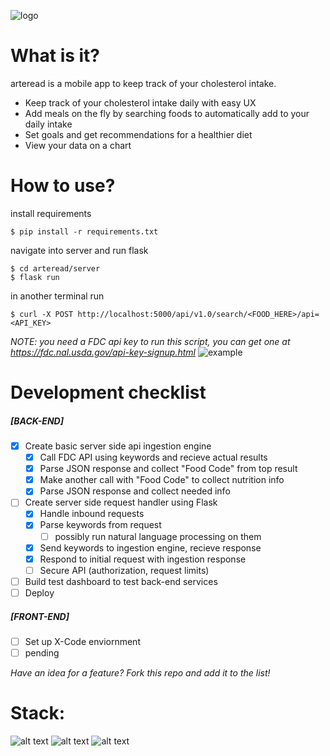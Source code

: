 ![logo](https://i.imgur.com/lw6P8yt.png)

# What is it?
arteread is a mobile app to keep track of your cholesterol intake. 

  - Keep track of your cholesterol intake daily with easy UX
  - Add meals on the fly by searching foods to automatically add to your daily intake
  - Set goals and get recommendations for a healthier diet
  - View your data on a chart

# How to use?
install requirements
```shell
$ pip install -r requirements.txt
```
navigate into server and run flask
```shell
$ cd arteread/server
$ flask run
```
in another terminal run
```shell
$ curl -X POST http://localhost:5000/api/v1.0/search/<FOOD_HERE>/api=<API_KEY>
```
*NOTE: you need a FDC api key to run this script, you can get one at https://fdc.nal.usda.gov/api-key-signup.html*
![example](https://i.imgur.com/4ad8FLq.png)

# Development checklist
##### [BACK-END]
- [X] Create basic server side api ingestion engine
  - [X] Call FDC API using keywords and recieve actual results
  - [X] Parse JSON response and collect "Food Code" from top result
  - [X] Make another call with "Food Code" to collect nutrition info
  - [X] Parse JSON response and collect needed info
- [ ] Create server side request handler using Flask
  - [X] Handle inbound requests
  - [X] Parse keywords from request 
  	- [ ] possibly run natural language processing on them
  - [X] Send keywords to ingestion engine, recieve response
  - [X] Respond to initial request with ingestion response
  - [ ] Secure API (authorization, request limits) 
- [ ] Build test dashboard to test back-end services
- [ ] Deploy 
##### [FRONT-END]
- [ ] Set up X-Code enviornment
- [ ] pending

*Have an idea for a feature? Fork this repo and add it to the list!*
 
# Stack:

![alt text][flask_logo] ![alt text][python_logo] ![alt text][swift_logo]

[flask_logo]: https://i.imgur.com/AwtdvZ8.png "Flask"
[python_logo]: https://cdn4.iconfinder.com/data/icons/logos-and-brands/512/267_Python_logo-128.png "Python"
[swift_logo]: https://cdn4.iconfinder.com/data/icons/logos-and-brands/512/332_Swift_logo-128.png "Swift"
